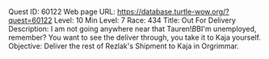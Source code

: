 Quest ID: 60122
Web page URL: https://database.turtle-wow.org/?quest=60122
Level: 10
Min Level: 7
Race: 434
Title: Out For Delivery
Description: I am not going anywhere near that Tauren!$B$BI'm unemployed, remember? You want to see the deliver through, you take it to Kaja yourself.
Objective: Deliver the rest of Rezlak's Shipment to Kaja in Orgrimmar.
